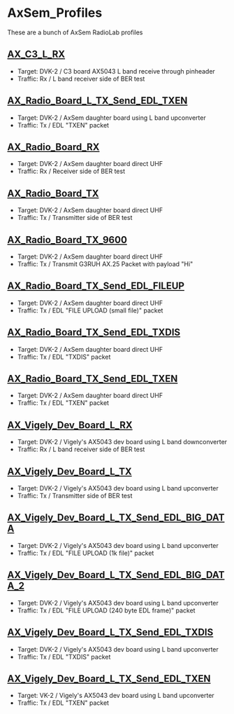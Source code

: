 # AxSem_Profiles
These are a bunch of AxSem RadioLab profiles

## [AX_C3_L_RX](AX_C3_L_RX)
* Target: DVK-2 / C3 board AX5043 L band receive through pinheader
* Traffic: Rx / L band receiver side of BER test

## [AX_Radio_Board_L_TX_Send_EDL_TXEN](AX_Radio_Board_L_TX_Send_EDL_TXEN)
* Target: DVK-2 / AxSem daughter board using L band upconverter
* Traffic: Tx / EDL "TXEN" packet

## [AX_Radio_Board_RX](AX_Radio_Board_RX)
* Target: DVK-2 / AxSem daughter board direct UHF
* Traffic: Rx / Receiver side of BER test

## [AX_Radio_Board_TX](AX_Radio_Board_TX)
* Target: DVK-2 / AxSem daughter board direct UHF
* Traffic: Tx / Transmitter side of BER test

## [AX_Radio_Board_TX_9600](AX_Radio_Board_TX_9600)
* Target: DVK-2 / AxSem daughter board direct UHF
* Traffic: Tx / Transmit G3RUH AX.25 Packet with payload "Hi"

## [AX_Radio_Board_TX_Send_EDL_FILEUP](AX_Radio_Board_TX_Send_EDL_FILEUP)
* Target: DVK-2 / AxSem daughter board direct UHF
* Traffic: Tx / EDL "FILE UPLOAD (small file)" packet

## [AX_Radio_Board_TX_Send_EDL_TXDIS](AX_Radio_Board_TX_Send_EDL_TXDIS)
* Target: DVK-2 / AxSem daughter board direct UHF
* Traffic: Tx / EDL "TXDIS" packet

## [AX_Radio_Board_TX_Send_EDL_TXEN](AX_Radio_Board_TX_Send_EDL_TXEN)
* Target: DVK-2 / AxSem daughter board direct UHF
* Traffic: Tx / EDL "TXEN" packet

## [AX_Vigely_Dev_Board_L_RX](AX_Vigely_Dev_Board_L_RX)
* Target: DVK-2 / Vigely's AX5043 dev board using L band downconverter
* Traffic: Rx / L band receiver side of BER test

## [AX_Vigely_Dev_Board_L_TX](AX_Vigely_Dev_Board_L_TX)
* Target: DVK-2 / Vigely's AX5043 dev board using L band upconverter
* Traffic: Tx / Transmitter side of BER test

## [AX_Vigely_Dev_Board_L_TX_Send_EDL_BIG_DATA](AX_Vigely_Dev_Board_L_TX_Send_EDL_BIG_DATA)
* Target: DVK-2 / Vigely's AX5043 dev board using L band upconverter
* Traffic: Tx / EDL "FILE UPLOAD (1k file)" packet

## [AX_Vigely_Dev_Board_L_TX_Send_EDL_BIG_DATA_2](AX_Vigely_Dev_Board_L_TX_Send_EDL_BIG_DATA_2)
* Target: DVK-2 / Vigely's AX5043 dev board using L band upconverter
* Traffic: Tx / EDL "FILE UPLOAD (240 byte EDL frame)" packet

## [AX_Vigely_Dev_Board_L_TX_Send_EDL_TXDIS](AX_Vigely_Dev_Board_L_TX_Send_EDL_TXDIS)
* Target: DVK-2 / Vigely's AX5043 dev board using L band upconverter
* Traffic: Tx / EDL "TXDIS" packet

## [AX_Vigely_Dev_Board_L_TX_Send_EDL_TXEN](AX_Vigely_Dev_Board_L_TX_Send_EDL_TXEN)
* Target: VK-2 / Vigely's AX5043 dev board using L band upconverter
* Traffic: Tx / EDL "TXEN" packet
